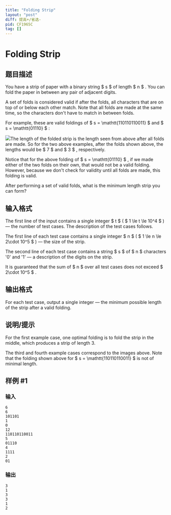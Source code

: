 ```yaml
---
title: "Folding Strip"
layout: "post"
diff: 提高+/省选-
pid: CF1965C
tag: []
---
```


# Folding Strip

## 题目描述

You have a strip of paper with a binary string $ s $ of length $ n $ . You can fold the paper in between any pair of adjacent digits.

A set of folds is considered valid if after the folds, all characters that are on top of or below each other match. Note that all folds are made at the same time, so the characters don't have to match in between folds.

For example, these are valid foldings of $ s = \mathtt{110110110011} $ and $ s = \mathtt{01110} $ :

 ![](https://cdn.luogu.com.cn/upload/vjudge_pic/CF1965C/cdcd37b9d52400313db3672e3c8605e2ff8b16ce.png)The length of the folded strip is the length seen from above after all folds are made. So for the two above examples, after the folds shown above, the lengths would be $ 7 $ and $ 3 $ , respectively.

Notice that for the above folding of $ s = \mathtt{01110} $ , if we made either of the two folds on their own, that would not be a valid folding. However, because we don't check for validity until all folds are made, this folding is valid.

After performing a set of valid folds, what is the minimum length strip you can form?

## 输入格式

The first line of the input contains a single integer $ t $ ( $ 1 \le t \le 10^4 $ ) — the number of test cases. The description of the test cases follows.

The first line of each test case contains a single integer $ n $ ( $ 1 \le n \le 2\cdot 10^5 $ ) — the size of the strip.

The second line of each test case contains a string $ s $ of $ n $ characters '0' and '1' — a description of the digits on the strip.

It is guaranteed that the sum of $ n $ over all test cases does not exceed $ 2\cdot 10^5 $ .

## 输出格式

For each test case, output a single integer — the minimum possible length of the strip after a valid folding.

## 说明/提示

For the first example case, one optimal folding is to fold the strip in the middle, which produces a strip of length 3.

The third and fourth example cases correspond to the images above. Note that the folding shown above for $ s = \mathtt{110110110011} $ is not of minimal length.

## 样例 #1

### 输入

```
6
6
101101
1
0
12
110110110011
5
01110
4
1111
2
01
```

### 输出

```
3
1
3
3
1
2
```

